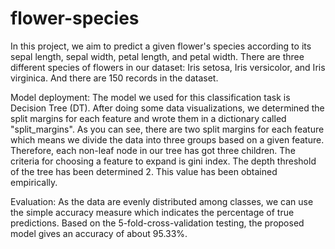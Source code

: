 # flower-species
In this project, we aim to predict a given flower's species according to its sepal length, sepal width, petal length, and petal width.
There are three different species of flowers in our dataset: Iris setosa, Iris versicolor, and Iris virginica. And there are 150 records in the dataset.

Model deployment:
The model we used for this classification task is Decision Tree (DT).
After doing some data visualizations, we determined the split margins for each feature and wrote them in a dictionary called "split_margins".
As you can see, there are two split margins for each feature which means we divide the data into three groups based on a given feature.
Therefore, each non-leaf node in our tree has got three children.
The criteria for choosing a feature to expand is gini index.
The depth threshold of the tree has been determined 2. This value has been obtained empirically.

Evaluation:
As the data are evenly distributed among classes, we can use the simple accuracy measure which indicates the percentage of true predictions.
Based on the 5-fold-cross-validation testing, the proposed model gives an accuracy of about 95.33%.
